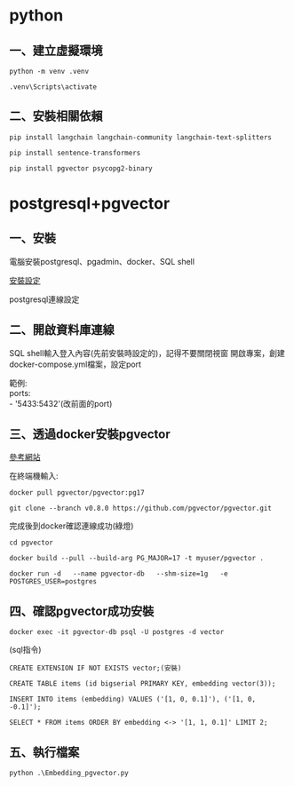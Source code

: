 # python

## 一、建立虛擬環境
    python -m venv .venv

    .venv\Scripts\activate

## 二、安裝相關依賴
    pip install langchain langchain-community langchain-text-splitters 

    pip install sentence-transformers 

    pip install pgvector psycopg2-binary 

# postgresql+pgvector

## 一、安裝
電腦安裝postgresql、pgadmin、docker、SQL shell

[安裝設定](https://jimmyswebnote.com/postgresql-tutorial/)

postgresql連線設定

## 二、開啟資料庫連線  
SQL shell輸入登入內容(先前安裝時設定的)，記得不要關閉視窗
開啟專案，創建docker-compose.yml檔案，設定port

範例:</br>
            ports:</br>
            - '5433:5432'(改前面的port)  


## 三、透過docker安裝pgvector
[參考網站](https://ithelp.ithome.com.tw/articles/10328071)

在終端機輸入:

    docker pull pgvector/pgvector:pg17 

    git clone --branch v0.8.0 https://github.com/pgvector/pgvector.git 

完成後到docker確認連線成功(綠燈)

    cd pgvector 

    docker build --pull --build-arg PG_MAJOR=17 -t myuser/pgvector . 

    docker run -d   --name pgvector-db   --shm-size=1g   -e POSTGRES_USER=postgres 



## 四、確認pgvector成功安裝
    docker exec -it pgvector-db psql -U postgres -d vector 

(sql指令)

    CREATE EXTENSION IF NOT EXISTS vector;(安裝) 

    CREATE TABLE items (id bigserial PRIMARY KEY, embedding vector(3)); 

    INSERT INTO items (embedding) VALUES ('[1, 0, 0.1]'), ('[1, 0, -0.1]'); 

    SELECT * FROM items ORDER BY embedding <-> '[1, 1, 0.1]' LIMIT 2; 


## 五、執行檔案
    python .\Embedding_pgvector.py 
